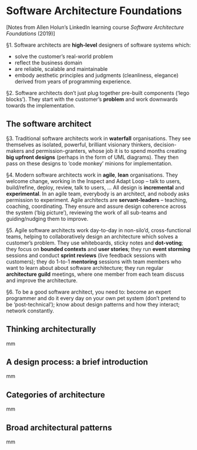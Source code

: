 # Software Architecture Foundations

[Notes from Allen Holun’s LinkedIn learning course *Software Architecture Foundations* (2019)]

§1. Software architects are **high-level** designers of software systems which:
- solve the customer’s real-world problem
- reflect the business domain
- are reliable, scalable and maintainable
- embody aesthetic principles and judgments (cleanliness, elegance) derived from years of programming experience.

§2. Software architects don’t just plug together pre-built components (‘lego blocks’). They start with the customer’s **problem** and work downwards towards the implementation.

## The software architect

§3. Traditional software architects work in **waterfall** organisations. They see themselves as isolated, powerful, brilliant visionary thinkers, decision-makers and permission-granters, whose job it is to spend months creating **big upfront designs** (perhaps in the form of UML diagrams). They then pass on these designs to ‘code monkey’ minions for implementation. 

§4. Modern software architects work in **agile**, **lean** organisations. They welcome change, working in the Inspect and Adapt Loop – talk to users, build/refine, deploy, review, talk to users, ... All design is **incremental** and **experimental**. In an agile team, everybody is an architect, and nobody asks permission to experiment. Agile architects are **servant-leaders** – teaching, coaching, coordinating. They ensure and assure design coherence across the system (‘big picture’), reviewing the work of all sub-teams and guiding/nudging them to improve.

§5. Agile software architects work day-to-day in non-silo’d, cross-functional teams, helping to collaboratively design an architecture which solves a customer’s problem. They use whiteboards, sticky notes and **dot-voting**; they focus on **bounded contexts** and **user stories**; they run **event storming** sessions and conduct **sprint reviews** (live feedback sessions with customers); they do 1-to-1 **mentoring** sessions with team members who want to learn about about software architecture; they run regular **architecture guild** meetings, where one member from each team discuss and improve the architecture.

§6. To be a good software architect, you need to: become an expert programmer and do it every day on your own pet system (don’t pretend to be ‘post-technical’); know about design patterns and how they interact; network constantly.

## Thinking architecturally

mm

## A design process: a brief introduction

mm

## Categories of architecture

mm

## Broad architectural patterns

mm







